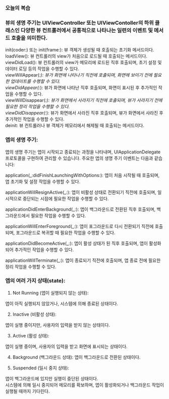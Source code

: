 ### 오늘의 복습

### 뷰의 생명 주기는 UIViewController 또는 UIViewContoller의 하위 클래스인 다양한 뷰 컨트롤러에서 공통적으로 나타나는 일련의 이벤트 및 메서드 호출을 의미한다.<br>

init(coder:) 또는 init(frame:): 뷰 객체가 생성될 때 호출되는 초기화 메서드이다.<br>
loadView(): 뷰 컨트롤러의 view가 처음으로 로드될 때 호출되는 메서드이다.<br>
viewDidLoad(): 뷰 컨트롤러의 view가 메모리에 로드된 직후 호출되며, 초기 설정 및 데이터 로딩 등의 작업을 수행할 수 있다.<br>
viewWillAppear(_:): 뷰가 화면에 나타나기 직전에 호출되며, 화면에 보이기 전에 필요한 업데이트를 수행할 수 있다.<br>
viewDidAppear(_:): 뷰가 화면에 나타난 직후 호출되며, 화면이 표시된 후 추가적인 작업을 수행할 수 있다.<br>
viewWillDisappear(_:): 뷰가 화면에서 사라지기 직전에 호출되며, 뷰가 사라지기 전에 필요한 정리 작업을 수행할 수 있다.<br>
viewDidDisappear(_:): 뷰가 화면에서 사라진 직후 호출되며, 뷰가 화면에서 사라진 후 추가적인 작업을 수행할 수 있다.<br>
deinit: 뷰 컨트롤러나 뷰 객체가 메모리에서 해제될 때 호출되는 메서드이다.<br>

### 앱의 생명 주기:<br>

앱의 생명 주기는 앱이 시작되고 종료되는 과정을 나타내며, UIApplicationDelegate 프로토콜을 구현하여 관리할 수 있습니다. 주요한 앱의 생명 주기 이벤트는 다음과 같습니다:

application(_:didFinishLaunchingWithOptions:): 앱이 처음 시작될 때 호출되며, 앱 초기화 및 설정 작업을 수행할 수 있다.<br>

applicationWillResignActive(_:): 앱이 비활성 상태로 전환되기 직전에 호출되며, 일시적으로 중단되는 시점에 필요한 작업을 수행할 수 있다.<br>

applicationDidEnterBackground(_:): 앱이 백그라운드로 전환된 직후 호출되며, 백그라운드에서 필요한 작업을 수행할 수 있다.<br>

applicationWillEnterForeground(_:): 앱이 포그라운드로 다시 전환되기 직전에 호출되며, 포그라운드로 복귀할 때 필요한 작업을 수행할 수 있다.<br>

applicationDidBecomeActive(_:): 앱이 활성 상태가 된 직후 호출되며, 앱이 활성화되어 추가적인 작업을 수행할 수 있다.<br>

applicationWillTerminate(_:): 앱이 종료되기 직전에 호출되며, 앱 종료 전에 필요한 정리 작업을 수행할 수 있다.<br>

### 앱의 여러 가지 상태(state):<br>

1. Not Running (앱이 실행되지 않는 상태):

앱이 아직 실행되지 않았거나, 시스템에 의해 종료된 상태이다.<br>

2. Inactive (비활성 상태):

앱이 실행 중이지만, 사용자의 입력을 받지 않는 상태이다.<br>

3. Active (활성 상태):

앱이 실행 중이며, 사용자의 입력을 받고 화면에 표시되는 상태이다.<br>

4. Background (백그라운드 상태):
앱이 백그라운드로 전환된 상태이다.<br>

5. Suspended (일시 중지 상태):

앱이 백그라운드에 있지만 실행이 중단된 상태이다.<br>
시스템에 의해 일시 중지되어 메모리를 확보하며, 앱이 활성화되거나 백그라운드 작업이 실행될 때까지 기다린다.<br>
